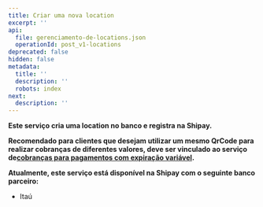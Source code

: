 ```yaml
---
title: Criar uma nova location
excerpt: ''
api:
  file: gerenciamento-de-locations.json
  operationId: post_v1-locations
deprecated: false
hidden: false
metadata:
  title: ''
  description: ''
  robots: index
next:
  description: ''
---
```

**Este serviço cria uma location no banco e registra na Shipay.**

**Recomendado para clientes que desejam utilizar um mesmo QrCode para realizar cobranças de diferentes valores, deve ser vinculado ao serviço de[cobranças para pagamentos com expiração variável](https://shipay-documentation.readme.io/reference/post_pdvauth-6).**

**Atualmente, este serviço está disponível na Shipay com o seguinte banco parceiro:**

* Itaú
